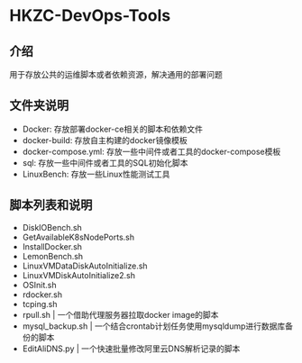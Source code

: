# HKZC-DevOps-Tools

## 介绍

用于存放公共的运维脚本或者依赖资源，解决通用的部署问题

## 文件夹说明

* Docker: 存放部署docker-ce相关的脚本和依赖文件
* docker-build: 存放自主构建的docker镜像模板
* docker-compose.yml: 存放一些中间件或者工具的docker-compose模板
* sql: 存放一些中间件或者工具的SQL初始化脚本
* LinuxBench: 存放一些Linux性能测试工具

## 脚本列表和说明

* DiskIOBench.sh
* GetAvailableK8sNodePorts.sh
* InstallDocker.sh
* LemonBench.sh
* LinuxVMDataDiskAutoInitialize.sh
* LinuxVMDiskAutoInitialize2.sh
* OSInit.sh
* rdocker.sh
* tcping.sh
* rpull.sh | 一个借助代理服务器拉取docker image的脚本
* mysql_backup.sh | 一个结合crontab计划任务使用mysqldump进行数据库备份的脚本
* EditAliDNS.py | 一个快速批量修改阿里云DNS解析记录的脚本
